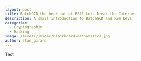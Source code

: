 ```yaml
---
layout: post
title: BatchGCD the heck out of RSA! Lets break the Internet
description: A small introduction to BatchGCD and RSA keys
categories:
  - Cryptographie
  - Hacking
image: /assets/images/blackboard-mathematics.jpg
author: stan_girard
---
```

Test

